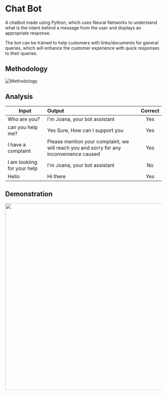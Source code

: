 # Chat Bot
A chatbot made using Python, which uses Neural Networks to understand what is the intent behind a message from the user and displays an appropriate response.

The bot can be trained to help customers with links/documents for general queries, which will enhance the customer experience with quick responses to their queries.

## Methodology

![Methodology](https://user-images.githubusercontent.com/69788174/193889805-1c62bca6-48eb-460d-b1f6-9ac2cabe39d5.jpg)


## Analysis

|               Input                 |                                      Output                                                 |   Correct   |
| ------------------------------------|:--------------------------------------------------------------------------------------------|:-----------:|
| Who are you?                        | I'm Joana, your bot assistant                                                               |    Yes      |
| can you help me?                    | Yes Sure, How can I support you                                                             |    Yes      |
| I have a complaint                  | Please mention your complaint, we will reach you and sorry for any inconvenience caused     |    Yes      |
| I am lookiing for your help         | I'm Joana, your bot assistant                                                               |    No       |
| Hello                               | Hi there                                                                                    |    Yes      |


## Demonstration

<img src="https://user-images.githubusercontent.com/69788174/194003416-614c51be-1fe2-4bb2-8e76-c215c245f853.gif" width="700" height="600" />
